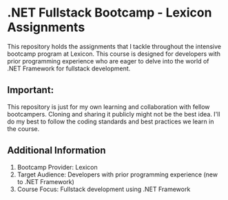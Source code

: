 # .NET Fullstack Bootcamp - Lexicon Assignments

This repository holds the assignments that I tackle throughout the intensive bootcamp program at Lexicon. This course is designed for developers with prior programming experience who are eager to delve into the world of .NET Framework for fullstack development.

## Important:
This repository is just for my own learning and collaboration with fellow bootcampers. Cloning and sharing it publicly might not be the best idea.
I'll do my best to follow the coding standards and best practices we learn in the course.


## Additional Information
1. Bootcamp Provider: Lexicon
2. Target Audience: Developers with prior programming experience (new to .NET Framework)
3. Course Focus: Fullstack development using .NET Framework
